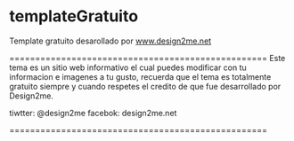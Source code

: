templateGratuito
================

Template gratuito desarollado por www.design2me.net

==================================================
Este tema es un sitio web informativo el cual puedes modificar 
con tu informacion e imagenes a tu gusto, recuerda que el 
tema es totalmente gratuito siempre y cuando respetes el credito 
de que fue desarrollado por Design2me.

tiwtter: @design2me
facebok: design2me.net

==================================================
